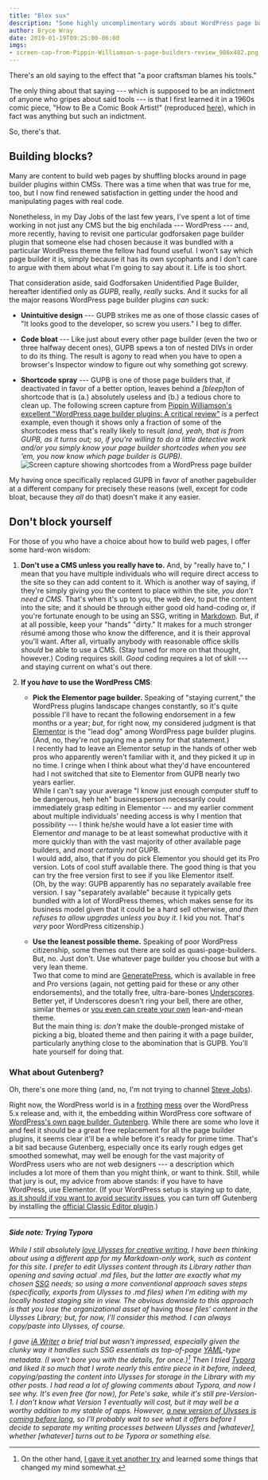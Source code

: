 ```yaml
---
title: "Blox sux"
description: "Some highly uncomplimentary words about WordPress page builders."
author: Bryce Wray
date: 2019-01-19T09:25:00-06:00
imgs:
- screen-cap-from-Pippin-Williamson-s-page-builders-review_986x482.png
---
```


There's an old saying to the effect that "a poor craftsman blames his tools."

The only thing about that saying --- which is supposed to be an indictment of anyone who gripes about said tools --- is that I first learned it in a 1960s comic piece, "How to Be a Comic Book Artist!" (reproduced [here](https://benjaminherman.wordpress.com/2018/09/01/marie-severin-1929-to-2018/)), which in fact was anything but such an indictment.

So, there's that.

## Building blocks?

Many are content to build web pages by shuffling blocks around in page builder plugins within CMSs. There was a time when that was true for me, too, but I now find renewed satisfaction in getting under the hood and manipulating pages with real code.

Nonetheless, in my Day Jobs of the last few years, I've spent a lot of time working in not just any CMS but the big enchilada --- WordPress --- and, more recently, having to revisit one particular godforsaken page builder plugin that someone else had chosen because it was bundled with a particular WordPress theme the fellow had found useful. I won't say which page builder it is, simply because it has its own sycophants and I don't care to argue with them about what I'm going to say about it. Life is too short.

That consideration aside, said Godforsaken Unidentified Page Builder, hereafter identified only as *GUPB*, really, *really* sucks. And it sucks for all the major reasons WordPress page builder plugins *can* suck:

- **Unintuitive design** --- GUPB strikes me as one of those classic cases of "It looks good to the developer, so screw you users." I beg to differ.

- **Code bloat** --- Like just about every other page builder (even the two or three halfway decent ones), GUPB spews a ton of nested DIVs in order to do its thing. The result is agony to read when you have to open a browser's Inspector window to figure out why something got screwy.

- **Shortcode spray** --- GUPB is one of those page builders that, if deactivated in favor of a better option, leaves behind a <em>\[bleep\]</em>ton of shortcode that is (a.)&nbsp;absolutely useless and (b.)&nbsp;a tedious chore to clean up. The following screen capture from [Pippin Williamson's excellent "WordPress page builder plugins: A critical review"](https://pippinsplugins.com/wordpress-page-builder-plugins-critical-review/) is a perfect example, even though it shows only a  fraction of some of the shortcodes mess that's really likely to result *(and, yeah, that is from GUPB, as it turns out; so, if you're willing to do a little detective work and/or you simply know your page builder shortcodes when you see ’em, you now know which page builder is GUPB)*.\
![Screen capture showing shortcodes from a WordPress page builder](screen-cap-from-Pippin-Williamson-s-page-builders-review_986x482.png)

My having once specifically replaced GUPB in favor of another pagebuilder at a different company for precisely these reasons (well, except for code bloat, because they *all* do that) doesn't make it any easier.

## Don't block yourself

For those of you who have a choice about how to build web pages, I offer some hard-won wisdom:

1. **Don't use a CMS unless you really have to.** And, by "really have to," I mean that you have multiple individuals who will require direct access to the site so they can add content to it. Which is another way of saying, if they're simply giving *you* the content to place within the site, *you don't need a CMS*. That's when it's up to you, the web dev, to put the content into the site; and it should be through either good old hand-coding or, if you're fortunate enough to be using an SSG, writing in [Markdown](https://daringfireball.net/projects/markdown). But, if at all possible, keep your "hands" "dirty." It makes for a much stronger résumé among those who know the difference, and it is their approval you'll want. After all, virtually anybody with reasonable office skills *should* be able to use a CMS. (Stay tuned for more on that thought, however.) Coding requires skill. *Good* coding requires a lot of skill --- and staying current on what's out there.

2. **If you *have* to use the WordPress CMS**:

   - **Pick the Elementor page builder.**
	 Speaking of "staying current," the WordPress plugins landscape changes constantly, so it's quite possible I'll have to recant the following endorsement in a few months or a year; *but*, for right now, my considered judgment is that [Elementor](https://elementor.com) is the "lead dog" among WordPress page builder plugins. (And, no, they're not paying me a penny for that statement.)\
	 I recently had to leave an Elementor setup in the hands of other web pros who apparently weren't familiar with it, and they picked it up in no time. I cringe when I think about what they'd have encountered had I not switched that site to Elementor from GUPB nearly two years earlier.\
	 While I can't say your average "I know just enough computer stuff to be dangerous, heh heh" businessperson necessarily could immediately grasp editing in Elementor --- and my earlier comment about multiple individuals’ needing access is why I mention that possibility --- I think he/she would have a lot easier time with Elementor *and* manage to be at least somewhat productive with it more quickly than with the vast majority of other available page builders, and *most certainly not* GUPB.\
	 I would add, also, that if you do pick Elementor you should get its Pro version. Lots of cool stuff available there. The good thing is that you can try the free version first to see if you like Elementor itself.\
	 (Oh, by the way: GUPB apparently has *no* separately available free version. I say "separately available" because it typically gets bundled with a lot of WordPress themes, which makes sense for its business model given that it could be a hard sell otherwise, *and then refuses to allow upgrades unless you buy it*. I kid you not. That's *very* poor WordPress citizenship.)

   - **Use the leanest possible theme.**
	 Speaking of poor WordPress citizenship, some themes out there are sold as quasi-page-builders. But, no. Just don't. Use whatever page builder you choose but with a very lean theme.\
	 Two that come to mind are [GeneratePress](https://generatepress.com), which is available in free and Pro versions (again, not getting paid for these or any other endorsements), and the totally free, ultra-bare-bones [Underscores](https://underscores.me). Better yet, if Underscores doesn't ring your bell, there are other, similar themes or [you even can create your own](https://codex.wordpress.org/Theme_Development) lean-and-mean theme.\
	 But the main thing is: *don't* make the double-pronged mistake of picking a big, bloated theme and then pairing it with a page builder, particularly anything close to the abomination that is GUPB. You'll hate yourself for doing that.

### What about Gutenberg?

Oh, there's one more thing (and, no, I'm not trying to channel [Steve Jobs](http://mentalfloss.com/article/49097/every-one-more-thing-steve-jobs)).

Right now, the WordPress world is in a [frothing](https://www.rystedtcreative.com/wordpress/wordpress-5-0-gutenberg-2018/) [mess](https://deliciousbrains.com/wordpress-gutenberg/) over the WordPress 5.x release and, with it, the embedding within WordPress core software of [WordPress's own page builder, Gutenberg](https://wordpress.org/gutenberg/). While there are some who love it and feel it should be a great free replacement for all the page builder plugins, it seems clear it'll be a while before it's ready for prime time. That's a bit sad because Gutenberg, especially once its early rough edges get smoothed somewhat, may well be enough for the vast majority of WordPress users who are not web designers --- a description which includes a lot more of them than you might think, or want to think. Still, while that jury is out, my advice from above stands: if you have to have WordPress, use Elementor. (If your WordPress setup is staying up to date, [as it should if you want to avoid security issues](https://www.malcare.com/blog/wordpress-security/), you can turn off Gutenberg by installing the [official Classic Editor plugin](https://wordpress.org/plugins/classic-editor/).)

----

#### *Side note: Trying Typora*

*While I still absolutely [love Ulysses for creative writing](/posts/2018/09/why-finally-settled-ulysses/), I have been thinking about using a different app for my Markdown-only work, such as content for this site. I prefer to edit Ulysses content through its Library rather than opening and saving actual .md files, but the latter are exactly what my chosen [SSG](https://www.staticgen.com) needs; so using a more conventional approach saves steps (specifically, exports from Ulysses to .md files) when I'm editing with my locally hosted staging site in view. The obvious downside to this approach is that you lose the organizational asset of* having *those files’ content in the Ulysses Library; but, for now, I'll consider this method. I can always copy/paste into Ulysses, of course.*

*I gave [iA Writer](https://ia.net/writer) a brief trial but wasn't impressed, especially given the clunky way it handles such SSG essentials as top-of-page [YAML](https://yaml.org)-type metadata. (I won't bore you with the details, for once.)[^1] Then I tried [Typora](https://typora.io) and liked it so much that I wrote nearly this entire piece in it before, indeed, copying/pasting the content into Ulysses for storage in the Library with my other posts. I had read a lot of glowing comments about Typora, and now I see why. It's even free (for now), for Pete's sake, while it's still pre-Version-1. I don't know what Version 1 eventually will cost, but it may well be a worthy addition to my stable of apps. However, [a new version of Ulysses is coming before long](https://ulysses.app/blog/2019/01/ulysses-15-beta/), so I'll probably wait to see what it offers before I decide to separate my writing processes between Ulysses and [whatever], whether [whatever] turns out to be Typora or something else.*

[^1]:	On the other hand, [I gave it yet another try](/posts/2019/02/ia-for-io/) and learned some things that changed my mind somewhat.
